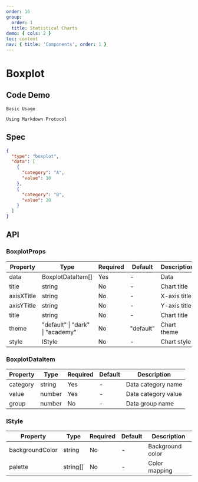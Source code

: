 ```yaml
---
order: 16
group:
  order: 1
  title: Statistical Charts
demo: { cols: 2 }
toc: content
nav: { title: 'Components', order: 1 }
---
```


# Boxplot

## Code Demo

<code src="./demos/common">Basic Usage</code>

<code src="./demos/markdown">Using Markdown Protocol</code>

## Spec

```json
{
  "type": "boxplot",
  "data": [
    {
      "category": "A",
      "value": 10
    },
    {
      "category": "B",
      "value": 20
    }
  ]
}
```

## API

### BoxplotProps

| Property   | Type                                     | Required | Default   | Description  |
| ---------- | ---------------------------------------- | -------- | --------- | ------------ |
| data       | BoxplotDataItem[]                        | Yes      | -         | Data         |
| title      | string                                   | No       | -         | Chart title  |
| axisXTitle | string                                   | No       | -         | X-axis title |
| axisYTitle | string                                   | No       | -         | Y-axis title |
| title      | string                                   | No       | -         | Chart title  |
| theme      | "default" &#124; "dark" &#124; "academy" | No       | "default" | Chart theme  |
| style      | IStyle                                   | No       | -         | Chart style  |

### BoxplotDataItem

| Property | Type   | Required | Default | Description         |
| -------- | ------ | -------- | ------- | ------------------- |
| category | string | Yes      | -       | Data category name  |
| value    | number | Yes      | -       | Data category value |
| group    | number | No       | -       | Data group name     |

### IStyle

| Property        | Type     | Required | Default | Description      |
| --------------- | -------- | -------- | ------- | ---------------- |
| backgroundColor | string   | No       | -       | Background color |
| palette         | string[] | No       | -       | Color mapping    |
